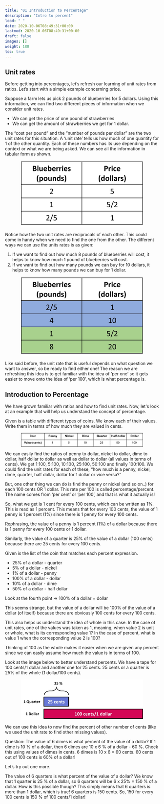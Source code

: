 ```yaml
---
title: "01 Introduction to Percentage"
description: "Intro to percent"
lead: " "
date: 2020-10-06T08:49:31+00:00
lastmod: 2020-10-06T08:49:31+00:00
draft: false
images: []
weight: 180
toc: true
---
```


## Unit rates

Before getting into percentages, let’s refresh our learning of unit rates from ratios. 
Let’s start with a simple example concerning price.

Suppose a farm lets us pick 2 pounds of blueberries for 5 dollars. Using this information, we can find two different pieces of information when we consider unit rates. 
+ We can get the price of one pound of strawberries
+ We can get the amount of strawberries we get for 1 dollar.

The “cost per pound” and the “number of pounds per dollar” are the two unit rates for this situation. A ‘unit rate’ tells us how much of one quantity for 1 of the other quantity. Each of these numbers has its use depending on the context or what we are being asked. 
We can see all the information in tabular form as shown. 

<img src ="P01-table-blueberries-price-unit-rates.jpg" width="400" style="display: block; margin: 0 auto;">

Notice how the two unit rates are reciprocals of each other. This could come in handy when we need to find the one from the other. 
The different ways we can use the units rates is as given:

1. If we want to find out how much 8 pounds of blueberries will cost, it helps to know how much 1 pound of blueberries will cost.
2. If we want to find out how many pounds we can buy for 10 dollars, it helps to know how many pounds we can buy for 1 dollar.

<img src ="P01-table-blueberries-price-unit-rates-and-solutions.jpg" width="400" style="display: block; margin: 0 auto;">

Like said before,  the unit rate that is useful depends on what question we want to answer, so be ready to find either one!
The reason we are refreshing this idea is to get familiar with the idea of ‘per one’ so it gets easier to move onto the idea of ‘per 100’, which is what percentage is. 


## Introduction to Percentage

We have grown familiar with ratios and how to find unit rates. Now, let's look at an example that will help us understand the concept of percentage.

Given is a table with different types of coins. We know each of their values. Write them in terms of how much they are valued in cents. 

<img src ="P01-value-in-cents.png" width="400" style="display: block; margin: 0 auto;">

We can easily find the ratios of penny to dollar, nickel to dollar, dime to dollar, half dollar to dollar as well as dollar to dollar (all values in terms of cents). 
We get 1:100, 5:100, 10:100, 25:100, 50:100 and finally 100:100. 
We could find the unit rates for each of these, “how much is a penny, nickel, dime, quarter, half dollar, dollar for 1 dollar or vice versa?”


But, one other thing we can do is find the penny or nickel (and so on..) for each 100 cents OR 1 dollar. This rate per 100 is called percentage/percent.
The name comes from ‘per cent’ or ‘per 100’, and that is what it actually is!


So, what we get is 1 cent for every 100 cents, which can be written as 1%. This is read as 1 percent. This means that for every 100 cents, the value of 1 penny is 1 percent (1%) since there is 1 penny for every 100 cents. 

Rephrasing, the value of a penny is 1 percent (1%) of a dollar because there is 1 penny for every 100 cents or 1 dollar. 

Similarly, the value of a quarter is 25% of the value of a dollar (100 cents) because there are 25 cents for every 100 cents.

Given is the list of the coin that matches each percent expression. 

+ 25% of a dollar - quarter
+ 5% of a dollar - nickel
+ 1% of a dollar - penny
+ 100% of a dollar - dollar
+ 10% of a dollar - dime
+ 50% of a dollar - half dollar

Look at the fourth point -> 100% of a dollar = dollar

This seems strange, but the value of a dollar will be 100% of the value of a dollar (of itself) because there are obviously 100 cents for every 100 cents. 

This also helps us understand the idea of whole in this case. In the case of unit rates, one of the values was taken as 1, meaning, when value 2 is unit or whole, what is its corresponding value 1? In the case of percent, what is value 1 when the corresponding value 2 is 100?

Thinking of 100 as the whole makes it easier when we are given any percent since we can easily assume how much the value is in terms of 100.

Look at the image below to better understand percents. We have a tape for 100 cents/1 dollar and another one for 25 cents. 25 cents or a quarter is 25% of the whole (1 dollar/100 cents).

<img src ="P01-quarter-is-25-percent-of-dollar.jpg" width="400" style="display: block; margin: 0 auto;">

We can use this idea to now find the percent of other number of cents (like we used the unit rate to find other missing values).

Question: The value of 6 dimes is what percent of the value of a dollar?
If 1 dime is 10 % of a dollar, then 6 dimes are 10 x 6 % of a dollar - 60 %. Check this using values of dimes in cents. 6 dimes is 10 x 6 = 60 cents. 60 cents out of 100 cents is 60% of a dollar!


Let’s try out one more.

The value of 6 quarters is what percent of the value of a dollar?
We know that 1 quarter is 25 % of a dollar, so 6 quarters will be 6 x 25% = 150 % of a dollar. How is this possible though? This simply means that 6 quarters is more than 1 dollar, which is true! 6 quarters is 150 cents. So, 150 for every 100 cents is 150 % of 100 cents/1 dollar!



